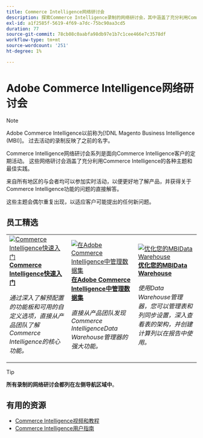 ```yaml
---
title: Commerce Intelligence网络研讨会
description: 探索Commerce Intelligence录制的网络研讨会，其中涵盖了充分利用Commerce Intelligence的各种主题和最佳实践。
exl-id: a1f2585f-5619-4f69-a7dc-75bc90aa3cd5
duration: 77
source-git-commit: 78cb08c0aabfa98db97e1b7c1cee466e7c3578df
workflow-type: tm+mt
source-wordcount: '251'
ht-degree: 1%

---
```


# Adobe Commerce Intelligence网络研讨会

>[!NOTE]
>
>Adobe Commerce Intelligence以前称为[!DNL Magento Business Intelligence (MBI)]。 过去活动的录制反映了之前的名字。

Commerce Intelligence网络研讨会系列是面向Commerce Intelligence客户的定期活动。 这些网络研讨会涵盖了充分利用Commerce Intelligence的各种主题和最佳实践。

来自所有地区的与会者均可以参加实时活动，以便更好地了解产品，并获得关于Commerce Intelligence功能的问题的直接解答。

这些主题会偶尔重复出现，以适应客户可能提出的任何新问题。

## 员工精选

<table>
<tr>
  <td>
    <a href="https://experienceleague.adobe.com/docs/events/commerce-intelligence-webinar-recordings/2023/getting-started.html">
      <img alt="Commerce Intelligence快速入门" src="https://video.tv.adobe.com/v/3425736?format=jpeg" />
    </a>
     <div>
      <a href="https://experienceleague.adobe.com/docs/events/commerce-intelligence-webinar-recordings/2023/getting-started.html">
        <strong>Commerce Intelligence快速入门</strong>
      </a>
    </div>
    <p>
    <em>通过深入了解预配置的功能板和可用的自定义选项，直接从产品团队了解Commerce Intelligence的核心功能。</em>
    <p>
  </td>
  <td>
    <a href="https://experienceleague.adobe.com/docs/events/commerce-intelligence-webinar-recordings/2024/manage-data-sets-adobe-commerce.html">
      <img alt="在Adobe Commerce Intelligence中管理数据集" src="https://video.tv.adobe.com/v/3427547?format=jpeg" />
    </a>
     <div>
      <a href="https://experienceleague.adobe.com/docs/events/commerce-intelligence-webinar-recordings/2024/manage-data-sets-adobe-commerce.html">
        <strong>在Adobe Commerce Intelligence中管理数据集</strong>
      </a>
    </div>
    <p>
    <em>直接从产品团队发现Commerce IntelligenceData Warehouse管理器的强大功能。</em>
    <p>
  </td>
   <td>
    <a href="https://experienceleague.adobe.com/docs/events/commerce-intelligence-webinar-recordings/2021/optimize-data-warehouse.html">
      <img alt="优化您的MBIData Warehouse" src="https://video.tv.adobe.com/v/342562?format=jpeg" />
    </a>
     <div>
      <a href="https://experienceleague.adobe.com/docs/events/commerce-intelligence-webinar-recordings/2021/optimize-data-warehouse.html">
        <strong>优化您的MBIData Warehouse</strong>
      </a>
    </div>
    <p>
    <em>使用Data Warehouse管理器，您可以管理表和列同步设置，深入查看表的架构，并创建计算列以在报告中使用。</em>
    <p>
  </td>
</tr>
</table>

>[!TIP]
>
>**所有录制的网络研讨会都列在左侧导航区域中**。

## 有用的资源

- [Commerce Intelligence视频和教程](https://experienceleague.adobe.com/docs/commerce-learn/tutorials/mbi/filter-sets.html)
- [Commerce Intelligence用户指南](https://experienceleague.adobe.com/docs/commerce-business-intelligence/mbi/guide-overview.html)
